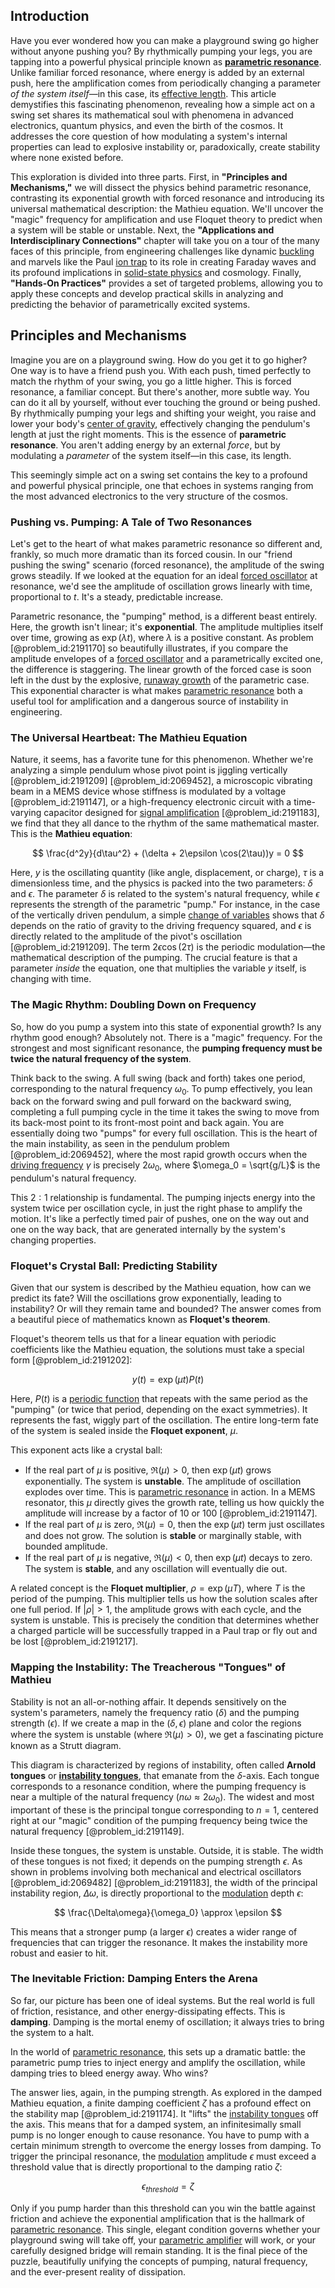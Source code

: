 ## Introduction
Have you ever wondered how you can make a playground swing go higher without anyone pushing you? By rhythmically pumping your legs, you are tapping into a powerful physical principle known as **[parametric resonance](@article_id:138882)**. Unlike familiar forced resonance, where energy is added by an external push, here the amplification comes from periodically changing a parameter *of the system itself*—in this case, its [effective length](@article_id:183867). This article demystifies this fascinating phenomenon, revealing how a simple act on a swing set shares its mathematical soul with phenomena in advanced electronics, quantum physics, and even the birth of the cosmos. It addresses the core question of how modulating a system's internal properties can lead to explosive instability or, paradoxically, create stability where none existed before.

This exploration is divided into three parts. First, in **"Principles and Mechanisms,"** we will dissect the physics behind parametric resonance, contrasting its exponential growth with forced resonance and introducing its universal mathematical description: the Mathieu equation. We'll uncover the "magic" frequency for amplification and use Floquet theory to predict when a system will be stable or unstable. Next, the **"Applications and Interdisciplinary Connections"** chapter will take you on a tour of the many faces of this principle, from engineering challenges like dynamic [buckling](@article_id:162321) and marvels like the Paul [ion trap](@article_id:192071) to its role in creating Faraday waves and its profound implications in [solid-state physics](@article_id:141767) and cosmology. Finally, **"Hands-On Practices"** provides a set of targeted problems, allowing you to apply these concepts and develop practical skills in analyzing and predicting the behavior of parametrically excited systems.

## Principles and Mechanisms

Imagine you are on a playground swing. How do you get it to go higher? One way is to have a friend push you. With each push, timed perfectly to match the rhythm of your swing, you go a little higher. This is forced resonance, a familiar concept. But there's another, more subtle way. You can do it all by yourself, without ever touching the ground or being pushed. By rhythmically pumping your legs and shifting your weight, you raise and lower your body's [center of gravity](@article_id:273025), effectively changing the pendulum's length at just the right moments. This is the essence of **parametric resonance**. You aren't adding energy by an external *force*, but by modulating a *parameter* of the system itself—in this case, its length.

This seemingly simple act on a swing set contains the key to a profound and powerful physical principle, one that echoes in systems ranging from the most advanced electronics to the very structure of the cosmos.

### Pushing vs. Pumping: A Tale of Two Resonances

Let's get to the heart of what makes parametric resonance so different and, frankly, so much more dramatic than its forced cousin. In our "friend pushing the swing" scenario (forced resonance), the amplitude of the swing grows steadily. If we looked at the equation for an ideal [forced oscillator](@article_id:274888) at resonance, we'd see the amplitude of oscillation grows linearly with time, proportional to $t$. It's a steady, predictable increase.

Parametric resonance, the "pumping" method, is a different beast entirely. Here, the growth isn't linear; it's **exponential**. The amplitude multiplies itself over time, growing as $\exp(\lambda t)$, where $\lambda$ is a positive constant. As problem [@problem_id:2191170] so beautifully illustrates, if you compare the amplitude envelopes of a [forced oscillator](@article_id:274888) and a parametrically excited one, the difference is staggering. The linear growth of the forced case is soon left in the dust by the explosive, [runaway growth](@article_id:159678) of the parametric case. This exponential character is what makes [parametric resonance](@article_id:138882) both a useful tool for amplification and a dangerous source of instability in engineering.

### The Universal Heartbeat: The Mathieu Equation

Nature, it seems, has a favorite tune for this phenomenon. Whether we're analyzing a simple pendulum whose pivot point is jiggling vertically [@problem_id:2191209] [@problem_id:2069452], a microscopic vibrating beam in a MEMS device whose stiffness is modulated by a voltage [@problem_id:2191147], or a high-frequency electronic circuit with a time-varying capacitor designed for [signal amplification](@article_id:146044) [@problem_id:2191183], we find that they all dance to the rhythm of the same mathematical master. This is the **Mathieu equation**:

$$
\frac{d^2y}{d\tau^2} + (\delta + 2\epsilon \cos(2\tau))y = 0
$$

Here, $y$ is the oscillating quantity (like angle, displacement, or charge), $\tau$ is a dimensionless time, and the physics is packed into the two parameters: $\delta$ and $\epsilon$. The parameter $\delta$ is related to the system's natural frequency, while $\epsilon$ represents the strength of the parametric "pump." For instance, in the case of the vertically driven pendulum, a simple [change of variables](@article_id:140892) shows that $\delta$ depends on the ratio of gravity to the driving frequency squared, and $\epsilon$ is directly related to the amplitude of the pivot's oscillation [@problem_id:2191209]. The term $2\epsilon \cos(2\tau)$ is the periodic modulation—the mathematical description of the pumping. The crucial feature is that a parameter *inside* the equation, one that multiplies the variable $y$ itself, is changing with time.

### The Magic Rhythm: Doubling Down on Frequency

So, how do you pump a system into this state of exponential growth? Is any rhythm good enough? Absolutely not. There is a "magic" frequency. For the strongest and most significant resonance, the **pumping frequency must be twice the natural frequency of the system**.

Think back to the swing. A full swing (back and forth) takes one period, corresponding to the natural frequency $\omega_0$. To pump effectively, you lean back on the forward swing and pull forward on the backward swing, completing a full pumping cycle in the time it takes the swing to move from its back-most point to its front-most point and back again. You are essentially doing two "pumps" for every full oscillation. This is the heart of the main instability, as seen in the pendulum problem [@problem_id:2069452], where the most rapid growth occurs when the [driving frequency](@article_id:181105) $\gamma$ is precisely $2\omega_0$, where $\omega_0 = \sqrt{g/L}$ is the pendulum's natural frequency.

This $2:1$ relationship is fundamental. The pumping injects energy into the system twice per oscillation cycle, in just the right phase to amplify the motion. It's like a perfectly timed pair of pushes, one on the way out and one on the way back, that are generated internally by the system's changing properties.

### Floquet's Crystal Ball: Predicting Stability

Given that our system is described by the Mathieu equation, how can we predict its fate? Will the oscillations grow exponentially, leading to instability? Or will they remain tame and bounded? The answer comes from a beautiful piece of mathematics known as **Floquet's theorem**.

Floquet's theorem tells us that for a linear equation with periodic coefficients like the Mathieu equation, the solutions must take a special form [@problem_id:2191202]:

$$
y(t) = \exp(\mu t) P(t)
$$

Here, $P(t)$ is a [periodic function](@article_id:197455) that repeats with the same period as the "pumping" (or twice that period, depending on the exact symmetries). It represents the fast, wiggly part of the oscillation. The entire long-term fate of the system is sealed inside the **Floquet exponent**, $\mu$.

This exponent acts like a crystal ball:
*   If the real part of $\mu$ is positive, $\Re(\mu) \gt 0$, then $\exp(\mu t)$ grows exponentially. The system is **unstable**. The amplitude of oscillation explodes over time. This is [parametric resonance](@article_id:138882) in action. In a MEMS resonator, this $\mu$ directly gives the growth rate, telling us how quickly the amplitude will increase by a factor of 10 or 100 [@problem_id:2191147].
*   If the real part of $\mu$ is zero, $\Re(\mu) = 0$, then the $\exp(\mu t)$ term just oscillates and does not grow. The solution is **stable** or marginally stable, with bounded amplitude.
*   If the real part of $\mu$ is negative, $\Re(\mu) \lt 0$, then $\exp(\mu t)$ decays to zero. The system is **stable**, and any oscillation will eventually die out.

A related concept is the **Floquet multiplier**, $\rho = \exp(\mu T)$, where $T$ is the period of the pumping. This multiplier tells us how the solution scales after one full period. If $|\rho| \gt 1$, the amplitude grows with each cycle, and the system is unstable. This is precisely the condition that determines whether a charged particle will be successfully trapped in a Paul trap or fly out and be lost [@problem_id:2191217].

### Mapping the Instability: The Treacherous "Tongues" of Mathieu

Stability is not an all-or-nothing affair. It depends sensitively on the system's parameters, namely the frequency ratio ($\delta$) and the pumping strength ($\epsilon$). If we create a map in the $(\delta, \epsilon)$ plane and color the regions where the system is unstable (where $\Re(\mu) \gt 0$), we get a fascinating picture known as a Strutt diagram.

This diagram is characterized by regions of instability, often called **Arnold tongues** or **[instability tongues](@article_id:165259)**, that emanate from the $\delta$-axis. Each tongue corresponds to a resonance condition, where the pumping frequency is near a multiple of the natural frequency ($n\omega \approx 2\omega_0$). The widest and most important of these is the principal tongue corresponding to $n=1$, centered right at our "magic" condition of the pumping frequency being twice the natural frequency [@problem_id:2191149].

Inside these tongues, the system is unstable. Outside, it is stable. The width of these tongues is not fixed; it depends on the pumping strength $\epsilon$. As shown in problems involving both mechanical and electrical oscillators [@problem_id:2069482] [@problem_id:2191183], the width of the principal instability region, $\Delta\omega$, is directly proportional to the [modulation](@article_id:260146) depth $\epsilon$:

$$
\frac{\Delta\omega}{\omega_0} \approx \epsilon
$$

This means that a stronger pump (a larger $\epsilon$) creates a wider range of frequencies that can trigger the resonance. It makes the instability more robust and easier to hit.

### The Inevitable Friction: Damping Enters the Arena

So far, our picture has been one of ideal systems. But the real world is full of friction, resistance, and other energy-dissipating effects. This is **damping**. Damping is the mortal enemy of oscillation; it always tries to bring the system to a halt.

In the world of [parametric resonance](@article_id:138882), this sets up a dramatic battle: the parametric pump tries to inject energy and amplify the oscillation, while damping tries to bleed energy away. Who wins?

The answer lies, again, in the pumping strength. As explored in the damped Mathieu equation, a finite damping coefficient $\zeta$ has a profound effect on the stability map [@problem_id:2191174]. It "lifts" the [instability tongues](@article_id:165259) off the axis. This means that for a damped system, an infinitesimally small pump is no longer enough to cause resonance. You have to pump with a certain minimum strength to overcome the energy losses from damping. To trigger the principal resonance, the [modulation](@article_id:260146) amplitude $\epsilon$ must exceed a threshold value that is directly proportional to the damping ratio $\zeta$:

$$
\epsilon_{threshold} = \zeta
$$

Only if you pump harder than this threshold can you win the battle against friction and achieve the exponential amplification that is the hallmark of [parametric resonance](@article_id:138882). This single, elegant condition governs whether your playground swing will take off, your [parametric amplifier](@article_id:271564) will work, or your carefully designed bridge will remain standing. It is the final piece of the puzzle, beautifully unifying the concepts of pumping, natural frequency, and the ever-present reality of dissipation.